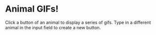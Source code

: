 # Animal GIFs!

Click a button of an animal to display a series of gifs. 
Type in a different animal in the input field to create a new button.
